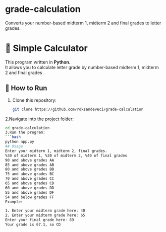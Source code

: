 # grade-calculation
Converts your number-based midterm 1, midterm 2 and final grades to letter grades.
# 🧮 Simple Calculator

This program written in **Python**.  
It allows you to calculate letter grade by number-based midterm 1, midterm 2 and final grades .



## 🚀 How to Run
1. Clone this repository:
   ```bash
   git clone https://github.com/roksandeveci/grade-calculation
2.Navigate into the project folder:
   ```bash
   cd grade-calculation
3.Run the program:
   ```bash
   python app.py
## Usage
Enter your midterm 1, midterm 2, final grades.
%30 of midterm 1, %30 of midterm 2, %40 of final grades
90 and above grades AA
85 and above grades AB
80 and above grades BB
75 and above grades BC
70 and above grades CC
65 and above grades CD
60 and above grades DD
55 and above grades DF
54 and below grades FF
Example:

1. Enter your midterm grade here: 40
2. Enter your midterm grade here: 65
Enter your final grade here: 89
Your grade is 67.1, so CD 
